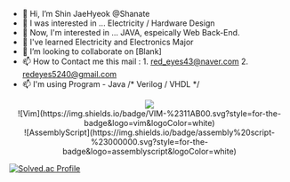 - 👋 Hi, I’m Shin JaeHyeok @Shanate
- 👀 I was interested in ... Electricity / Hardware Design
- 👀 Now, I'm interested in ... JAVA, espeically Web Back-End.
- 🌱 I've learned Electricity and Electronics Major
- 💞️ I’m looking to collaborate on [Blank]
- 📫 How to Contact me this mail : 1. red_eyes43@naver.com     2. redeyes5240@gmail.com
- 📫 I'm using Program - Java /* Verilog / VHDL */
<!---
Shanate/Shanate is a ✨ special ✨ repository because its `README.md` (this file) appears on your GitHub profile.
You can click the Preview link to take a look at your changes.
--->
<div align=center>
<img src="https://img.shields.io/badge/java-007396?style=for-the-badge&logo=OpenJDK&logoColor=white">
      <br>
</div>
<div align=center>
![Vim](https://img.shields.io/badge/VIM-%2311AB00.svg?style=for-the-badge&logo=vim&logoColor=white)
            <br>
</div>
<div align=center>
![AssemblyScript](https://img.shields.io/badge/assembly%20script-%23000000.svg?style=for-the-badge&logo=assemblyscript&logoColor=white)
            <br>
</div>

[![Solved.ac Profile](http://mazassumnida.wtf/api/v2/generate_badge?boj=shanate)](https://solved.ac/shanate/)
